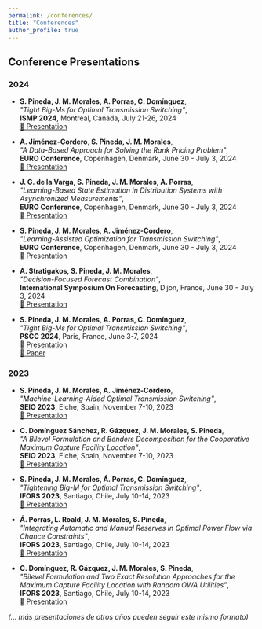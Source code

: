 ```yaml
---
permalink: /conferences/
title: "Conferences"
author_profile: true
---
```


## Conference Presentations

### 2024
- **S. Pineda, J. M. Morales, A. Porras, C. Domínguez**,  
  *"Tight Big-Ms for Optimal Transmission Switching"*,  
  **ISMP 2024**, Montreal, Canada, July 21-26, 2024  
  [📄 Presentation](https://github.com/salvapineda/website/blob/main/Presentations/2024%20-%20ISMP%20-%20Tightening%20big-M%20for%20Optimal%20Transmission%20Switching.pdf)

- **A. Jiménez-Cordero, S. Pineda, J. M. Morales**,  
  *"A Data-Based Approach for Solving the Rank Pricing Problem"*,  
  **EURO Conference**, Copenhagen, Denmark, June 30 - July 3, 2024  
  [📄 Presentation](https://github.com/salvapineda/website/blob/main/Presentations/2024%20-%20EURO%20-%20A%20data-based%20approach%20for%20solving%20the%20Rank%20Pricing%20Problem.pdf)

- **J. G. de la Varga, S. Pineda, J. M. Morales, A. Porras**,  
  *"Learning-Based State Estimation in Distribution Systems with Asynchronized Measurements"*,  
  **EURO Conference**, Copenhagen, Denmark, June 30 - July 3, 2024  
  [📄 Presentation](https://github.com/salvapineda/website/blob/main/Presentations/2024%20-%20EURO%20-%20Learning-based%20State%20Estimation%20in%20Distribution%20Systems%20with%20Limited%20Real-Time%20Measurements.pdf)

- **S. Pineda, J. M. Morales, A. Jiménez-Cordero**,  
  *"Learning-Assisted Optimization for Transmission Switching"*,  
  **EURO Conference**, Copenhagen, Denmark, June 30 - July 3, 2024  
  [📄 Presentation](https://github.com/salvapineda/website/blob/main/Presentations/2024%20-%20EURO%20-%20Learning-Assisted%20Optimization%20for%20Transmission%20Switching.pdf)

- **A. Stratigakos, S. Pineda, J. M. Morales**,  
  *"Decision-Focused Forecast Combination"*,  
  **International Symposium On Forecasting**, Dijon, France, June 30 - July 3, 2024  
  [📄 Presentation](https://github.com/salvapineda/website/blob/main/Presentations/2024%20-%20ISF%20-%20Decision-Focused%20Probabilistic%20Combination.pdf)

- **S. Pineda, J. M. Morales, A. Porras, C. Domínguez**,  
  *"Tight Big-Ms for Optimal Transmission Switching"*,  
  **PSCC 2024**, Paris, France, June 3-7, 2024  
  [📄 Presentation](https://github.com/salvapineda/website/blob/main/Presentations/2024%20-%20PSCC%20-%20Tightening%20bigMs%20for%20Optimal%20Transmission%20Switching.pdf)  
  [📄 Paper](https://arxiv.org/abs/2306.02784)

### 2023
- **S. Pineda, J. M. Morales, A. Jiménez-Cordero**,  
  *"Machine-Learning-Aided Optimal Transmission Switching"*,  
  **SEIO 2023**, Elche, Spain, November 7-10, 2023  
  [📄 Presentation](https://github.com/salvapineda/website/blob/main/Presentations/2023%20-%20SEIO%20-%20Machine%20learning%20aided%20optimal%20transmission%20switching.pdf)

- **C. Domínguez Sánchez, R. Gázquez, J. M. Morales, S. Pineda**,  
  *"A Bilevel Formulation and Benders Decomposition for the Cooperative Maximum Capture Facility Location"*,  
  **SEIO 2023**, Elche, Spain, November 7-10, 2023  
  [📄 Presentation](https://github.com/salvapineda/website/blob/main/Presentations/2023%20-%20SEIO%20-%20The%20Cooperative%20Maximum%20Capture%20Facility.pdf)

- **S. Pineda, J. M. Morales, Á. Porras, C. Domínguez**,  
  *"Tightening Big-M for Optimal Transmission Switching"*,  
  **IFORS 2023**, Santiago, Chile, July 10-14, 2023  
  [📄 Presentation](https://github.com/salvapineda/website/blob/main/Presentations/2023%20-%20IFORS%20-%20Tightening%20big-M%20for%20Optimal%20Transmission%20Switching.pdf)

- **Á. Porras, L. Roald, J. M. Morales, S. Pineda**,  
  *"Integrating Automatic and Manual Reserves in Optimal Power Flow via Chance Constraints"*,  
  **IFORS 2023**, Santiago, Chile, July 10-14, 2023  
  [📄 Presentation](https://github.com/salvapineda/website/blob/main/Presentations/2023%20-%20IFORS%20-%20Integrating%20Automatic%20and%20Manual%20Reserves%20in%20Optimal%20Power%20Flow%20via%20Chance%20Constraints.pdf)

- **C. Domínguez, R. Gázquez, J. M. Morales, S. Pineda**,  
  *"Bilevel Formulation and Two Exact Resolution Approaches for the Maximum Capture Facility Location with Random OWA Utilities"*,  
  **IFORS 2023**, Santiago, Chile, July 10-14, 2023  
  [📄 Presentation](https://github.com/salvapineda/website/blob/main/Presentations/2023%20-%20IFORS%20-%20Bilevel%20formulation%20and%20two%20exact%20resolution%20approaches%20for%20the%20maximum%20capture%20facility%20location%20with%20random%20OWA%20utilities.pdf)

*(... más presentaciones de otros años pueden seguir este mismo formato)*
